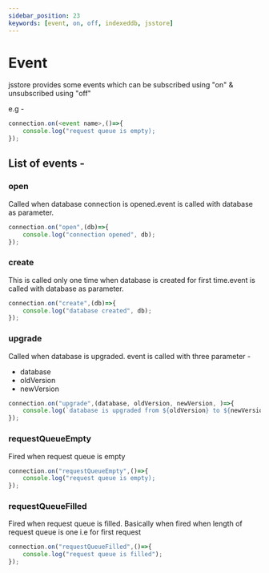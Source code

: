 ```yaml
---
sidebar_position: 23
keywords: [event, on, off, indexeddb, jsstore]
---
```


# Event
jsstore provides some events which can be subscribed using "on" & unsubscribed using "off"

e.g -

```javascript
connection.on(<event name>,()=>{
    console.log("request queue is empty);
});
```

## List of events - 

### open

Called when database connection is opened.event is called with database as parameter.

```javascript
connection.on("open",(db)=>{
    console.log("connection opened", db);
});
```

### create

This is called only one time when database is created for first time.event is called with database as parameter. 

```javascript
connection.on("create",(db)=>{
    console.log("database created", db);
});
```

### upgrade

Called when database is upgraded. event is called with three parameter -

* database
* oldVersion
* newVersion

```javascript
connection.on("upgrade",(database, oldVersion, newVersion, )=>{
    console.log(`database is upgraded from ${oldVersion} to ${newVersion} and database looks like`, database);
});
```

### requestQueueEmpty

Fired when request queue is empty

```javascript
connection.on("requestQueueEmpty",()=>{
    console.log("request queue is empty);
});
```

### requestQueueFilled

Fired when request queue is filled. Basically when fired when length of request queue is one i.e for first request

```javascript
connection.on("requestQueueFilled",()=>{
    console.log("request queue is filled");
});
```

 